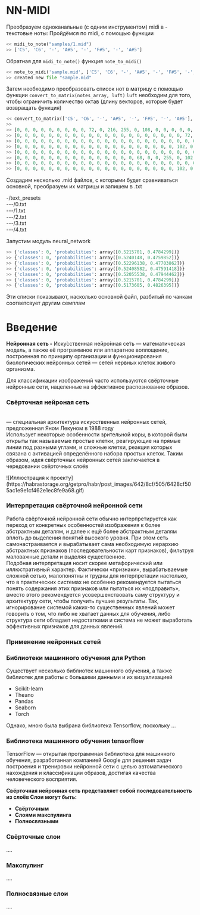 # NN-MIDI

Преобразуем одноканальные (с одним инструментом) midi в - текстовые ноты:
Пройдёмся по midi, с помощью функции
```python
<< midi_to_note("samples/1.mid")
>> ['C5', 'C6', '-', 'A#5', '-', 'F#5', '-', 'A#5']
```
Обратная для ```midi_to_note()``` функция ```note_to_midi()```
```python
<< note_to_midi('sample.mid', ['C5', 'C6', '-', 'A#5', '-', 'F#5', '-', 'A#5'] )
>> created new file "sample.mid"
```
Затем необходимо преобразовать список нот в матрицу с помощью функции ```convert_to_matrix(notes_array, luft)```
```luft``` необходим для того, чтобы ограничить количество октав (длину векторов, которые будет возвращать функция)

```python
<< convert_to_matrix(['C5', 'C6', '-', 'A#5', '-', 'F#5', '-', 'A#5'], 4)
>>
>> [0, 0, 0, 0, 0, 0, 0, 0, 0, 72, 0, 216, 255, 0, 108, 0, 0, 0, 0, 0, 0, 0, 0, 0]
>> [0, 0, 0, 0, 0, 0, 0, 0, 0, 0, 0, 0, 0, 0, 0, 0, 0, 0, 0, 0, 0, 72, 0, 216]
>> [0, 0, 0, 0, 0, 0, 0, 0, 0, 0, 0, 0, 0, 0, 0, 0, 0, 0, 0, 0, 0, 0, 0, 0]
>> [0, 0, 0, 0, 0, 0, 0, 0, 0, 0, 0, 0, 0, 0, 0, 0, 0, 0, 0, 0, 102, 0, 255, 0]
>> [0, 0, 0, 0, 0, 0, 0, 0, 0, 0, 0, 0, 0, 0, 0, 0, 0, 0, 0, 0, 0, 0, 0, 0]
>> [0, 0, 0, 0, 0, 0, 0, 0, 0, 0, 0, 0, 0, 0, 0, 68, 0, 0, 255, 0, 102, 0, 0, 0]
>> [0, 0, 0, 0, 0, 0, 0, 0, 0, 0, 0, 0, 0, 0, 0, 0, 0, 0, 0, 0, 0, 0, 0, 0]
>> [0, 0, 0, 0, 0, 0, 0, 0, 0, 0, 0, 0, 0, 0, 0, 0, 0, 0, 0, 0, 102, 0, 255, 0]
```

Создадим несколько .mid файлов, с которыми будет сравниваться основной, преобразуем их матрицы и запишем в .txt

-/text_presets<br>
---/0.txt<br>
---/1.txt<br>
---/2.txt<br>
---/3.txt<br>
---/4.txt<br>

Запустим модуль neural_network
```python
>> {'classes': 0, 'probabilities': array([0.5215701, 0.4784299])}
>> {'classes': 0, 'probabilities': array([0.5240148, 0.4759852])}
>> {'classes': 0, 'probabilities': array([0.52296138, 0.47703862])}
>> {'classes': 0, 'probabilities': array([0.52408582, 0.47591418])}
>> {'classes': 0, 'probabilities': array([0.52055538, 0.47944462])}
>> {'classes': 0, 'probabilities': array([0.5215701, 0.4784299])}
>> {'classes': 0, 'probabilities': array([0.5173605, 0.4826395])}
```
Эти списки показывают, насколько основной файл, разбитый по чанкам соответсвует другим семплам


<h1>Введение</h1>
<p>
	<b>Нейронная сеть -</b> 
	Иску́сственная нейро́нная се́ть — математическая модель, а также её программное или аппаратное воплощение, построенная по принципу организации и функционирования биологических нейронных сетей — сетей нервных клеток живого организма.

</p>
<p>
	Для классификации изображений часто используются свёрточные нейронные сети, нацеленные на эффективное распознование образов.
</p>

<h3>Свёрточная нейроная сеть</h3>
<p>
	<br>
	 — специальная архитектура искусственных нейронных сетей, предложенная Яном Лекуном в 1988 году
	 <br>
	  Использует некоторые особенности зрительной коры, в которой были открыты так называемые простые клетки, реагирующие на прямые линии под разными углами, и сложные клетки, реакция которых связана с активацией определённого набора простых клеток. Таким образом, идея свёрточных нейронных сетей заключается в чередовании свёрточных слоёв	
</p>
![Иллюстрация к проекту](https://habrastorage.org/getpro/habr/post_images/642/8cf/505/6428cf505ac1e9e1cf462e1ec8fe9a68.gif)

<h3>Интерпретация свёрточной нейронной сети</h3>
<p>
	Работа свёрточной нейронной сети обычно интерпретируется как переход от конкретных особенностей изображения к более абстрактным деталям, и далее к ещё более абстрактным деталям вплоть до выделения понятий высокого уровня. При этом сеть самонастраивается и вырабатывает сама необходимую иерархию абстрактных признаков (последовательности карт признаков), фильтруя маловажные детали и выделяя существенное.
	<br>
	Подобная интерпретация носит скорее метафорический или иллюстративный характер. Фактически «признаки», вырабатываемые сложной сетью, малопонятны и трудны для интерпретации настолько, что в практических системах не особенно рекомендуется пытаться понять содержания этих признаков или пытаться их «подправить», вместо этого рекомендуется усовершенствовать саму структуру и архитектуру сети, чтобы получить лучшие результаты. Так, игнорирование системой каких-то существенных явлений может говорить о том, что либо не хватает данных для обучения, либо структура сети обладает недостатками и система не может выработать эффективных признаков для данных явлений.
</p>
<h3>Применение нейронных сетей</h3>
<p></p>

<h3>Библиотеки машинного обучения для Python</h3>
<p>
	Существует несколько библиотек машинного обучения, а также библиотек для работы с большими данными и их визуализацией
	<ul>
		<li>Scikit-learn</li>
		<li>Theano</li>
		<li>Pandas</li>
		<li>Seaborn</li>
		<li>Torch</li>
	</ul>
	Однако, мною была выбрана библиотека Tensorflow, поскольку ...
</p>

<h3>Библиотека машинного обучения tensorflow</h3>
<p>
	TensorFlow — открытая программная библиотека для машинного обучения, разработанная компанией Google для решения задач построения и тренировки нейронной сети с целью автоматического нахождения и классификации образов, достигая качества человеческого восприятия.
</p>

<b>Свёрточная нейронная сеть представляет собой последовательность из слоёв
	Слои могут быть:
	<ul>
		<li>Свёрточным</li>
		<li>Слоями макспулинга</li>
		<li>Полносвязными</li>
	</ul>
</b>


<h3>Свёрточные слои</h3>
<p>....</p>
<h3>Макспулинг</h3>
<p>....</p>
<h3>Полносвязные слои</h3>
<p>....</p>
